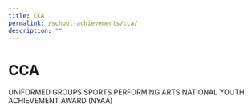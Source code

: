 ```yaml
---
title: CCA
permalink: /school-achievements/cca/
description: ""
---
```

<h1>CCA</h1>
UNIFORMED GROUPS
SPORTS
PERFORMING ARTS
NATIONAL YOUTH ACHIEVEMENT AWARD (NYAA)